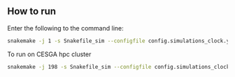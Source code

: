 ## How to run
Enter the following to the command line:
```bash
snakemake -j 1 -s Snakefile_sim --configfile config.simulations_clock.yaml
```

To run on CESGA hpc cluster
```bash
snakemake -j 198 -s Snakefile_sim --configfile config.simulations_clock.yaml -k --profile ../hpc/slurm &> logs/snakelog.$(date +%Y-%m-%d.%H-%M-%S).out
```